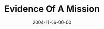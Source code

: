 ---
layout: message
category: message
series: "CSI"
title: "Evidence Of A Mission"
date: 2004-11-06-00-00
message_id: 146
audio: "http://s3.amazonaws.com/crossroads-media/media/legacy/mp3/CSI_02_11-06-04_Evidence_Of_A_Mission.mp3"
audio-duration: "39:29"
explicit: false
---